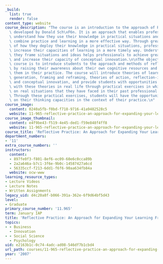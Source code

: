 ```yaml
---
_build:
  list: true
  render: false
content_type: website
course_description: "The course is an introduction to the approach of Reflective Practice\
  \ developed by Donald Sch\xF6n. It is an approach that enables professionals to\
  \ understand how they use their knowledge in practical situations and how they can\
  \ combine practice and learning in a more effective way. Through greater awareness\
  \ of how they deploy their knowledge in practical situations, professionals can\
  \ increase their capacities of learning in a more timely way. Understanding how\
  \ they frame situations and ideas helps professionals to achieve greater flexibility\
  \ and increase their capacity of conceptual innovation.\n\nThe objective of the\
  \ course is to introduce students to the approach and methods of reflective practice\
  \ by raising their awareness about their own cognitive resources and how they use\
  \ them in their practice. The course will introduce theories of learning, knowledge\
  \ generation, framing and reframing, theories of action, reflection-in-practice,\
  \ and conceptual innovation, and provide students with opportunities to experiment\
  \ with these theories in real life through practical exercises in which they reflect\
  \ on real situations that they have faced in their past professional experience.\
  \ Through these practical exercises, students will have the opportunity to reflect\
  \ on their thinking capacities in the context of their practice.\n"
course_image:
  content: 0240a5fb-f0bd-f718-9716-41a9482528c5
  website: 11-965-reflective-practice-an-approach-for-expanding-your-learning-frontiers-january-iap-2007
course_image_thumbnail:
  content: e4f9be43-f519-4e45-ded1-f59e848f4ff8
  website: 11-965-reflective-practice-an-approach-for-expanding-your-learning-frontiers-january-iap-2007
course_title: 'Reflective Practice: An Approach for Expanding Your Learning Frontiers'
department_numbers:
- '11'
extra_course_numbers: ''
instructors:
  content:
  - 897fe0f3-f801-8ef6-ec09-60e6c0cca89b
  - 2a2a646a-b7c1-3f6e-9b0c-14587427a6cd
  - 56335ccf-f213-6dd1-f6f6-90aa634fb84a
  website: ocw-www
learning_resource_types:
- Lecture Videos
- Lecture Notes
- Written Assignments
legacy_uid: d4c20a8f-b066-391a-362e-6f9d64bf5d43
level:
- Graduate
primary_course_number: '11.965'
term: January IAP
title: 'Reflective Practice: An Approach for Expanding Your Learning Frontiers'
topics:
- - Business
  - Innovation
- - Social Science
  - Psychology
uid: e2163b1c-0c74-4adc-ad08-546df7b1cbd4
url_path: courses/11-965-reflective-practice-an-approach-for-expanding-your-learning-frontiers-january-iap-2007
year: '2007'
---
```

